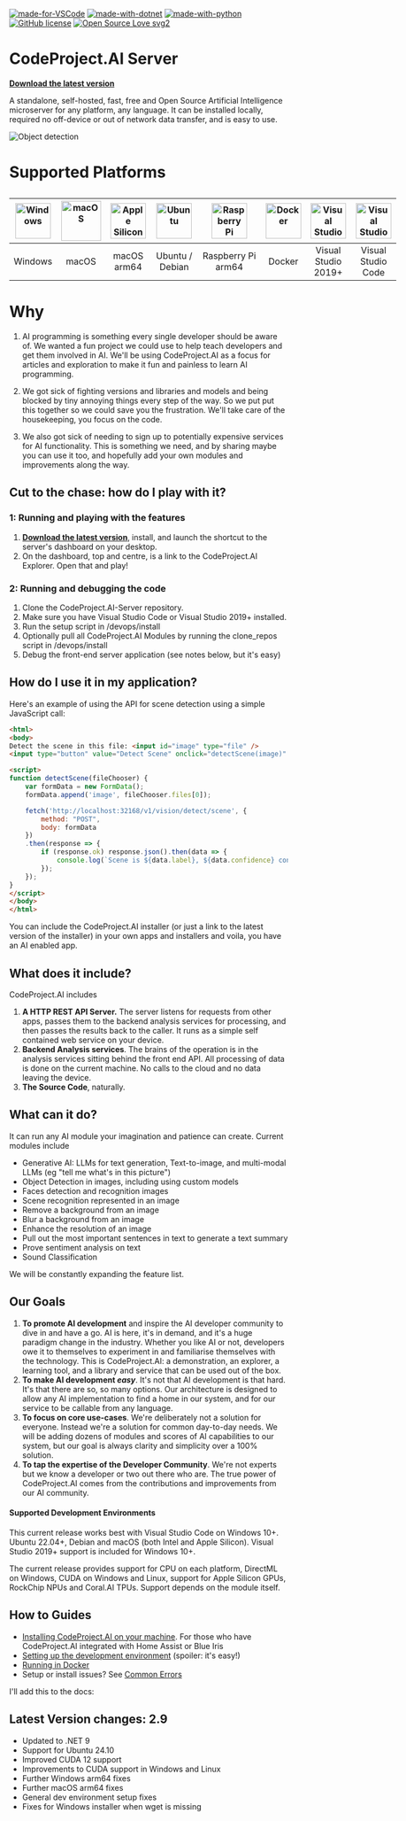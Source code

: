 [![made-for-VSCode](https://img.shields.io/badge/Made%20for-VSCode-1f425f.svg)](https://open.vscode.dev/codeproject/CodeProject.AI-Server/) [![made-with-dotnet](https://img.shields.io/badge/Made%20with-net9.0-blue)](https://dotnet.microsoft.com/) [![made-with-python](https://img.shields.io/badge/Made%20with-Python-orange)](https://www.python.org/) [![GitHub license](https://img.shields.io/badge/License-SSPL-green)](https://www.mongodb.com/licensing/server-side-public-license) [![Open Source Love svg2](https://badges.frapsoft.com/os/v2/open-source.svg?v=103)](https://github.com/ellerbrock/open-source-badges/)
<!--
&nbsp; &nbsp;

[![NVIDIA](https://img.shields.io/badge/NVIDIA-76B900?style=for-the-badge&logo=nvidia&logoColor=white)](https://nvidia.com)
[![Raspberry Pi](https://img.shields.io/badge/Raspberry%20Pi-A22846?style=for-the-badge&logo=Raspberry%20Pi&logoColor=white)](https://raspberrypi.com)
[![Apple Silicon](https://img.shields.io/badge/apple%20silicon-333333?style=for-the-badge&logo=apple&logoColor=white)](https://apple.com)
-->

# CodeProject.AI Server

 [**Download the latest version**](https://codeproject.github.io/codeproject.ai/latest.html)

A standalone, self-hosted, fast, free and Open Source Artificial Intelligence microserver for any 
platform, any language. It can be installed locally, required no off-device or out of network data
transfer, and is easy to use.

![Object detection](https://codeproject.github.io/codeproject.ai/img/DetectThings.png)

# Supported Platforms

<div style="width:75%;min-width:700px;margin:30px auto">

| <img src="https://codeproject.github.io/codeproject.ai/img/windows.svg" title="Windows" style="width:64px">  | <img src="https://codeproject.github.io/codeproject.ai/img/macos.svg" title="macOS" style="width:72px">  | <img src="https://codeproject.github.io/codeproject.ai/img/apple-silicon.svg" title="Apple Silicon" style="width:64px"> | <img src="https://codeproject.github.io/codeproject.ai/img/Ubuntu.svg" title="Ubuntu" style="width:64px">  | <img src="https://codeproject.github.io/codeproject.ai/img/RaspberryPi64.svg" title="Raspberry Pi arm64" style="width:64px"> | <img src="https://codeproject.github.io/codeproject.ai/img/docker.svg" title="Docker" style="width:64px">  |  <img src="https://codeproject.github.io/codeproject.ai/img/VisualStudio.svg" title="Visual Studio" style="width:64px">         |         <img src="https://codeproject.github.io/codeproject.ai/img/VisualStudioCode.svg" title="Visual Studio Code" style="width:64px">        |
| :------: |  :---: | :---------: | :-----: | :----: | :----: | :--------------------: | :-------------------: |
| Windows  | macOS  | macOS arm64 |  Ubuntu / Debian | Raspberry&nbsp;Pi arm64 |  Docker | Visual Studio<br>2019+ | Visual Studio<br>Code |

</div>


# Why

1. AI programming is something every single developer should be aware of. We wanted a fun project we could use to help teach developers and get them involved in AI. We'll be using CodeProject.AI as a focus for articles and exploration to make it fun and painless to learn AI programming.

3. We got sick of fighting versions and libraries and models and being blocked by tiny annoying things every step of the way. So we put put this together so we could save you the frustration. We'll take care of the housekeeping, you focus on the code.
  
2. We also got sick of needing to sign up to potentially expensive services for AI functionality. This  is something we need, and by sharing maybe you can use it too, and hopefully add your own modules and improvements along the way.

## Cut to the chase: how do I play with it?

### 1: Running and playing with the features

1. [**Download the latest version**](https://codeproject.github.io/codeproject.ai/latest.html), install, and launch the shortcut to the server's dashboard on your desktop.
2. On the dashboard, top and centre, is a link to the CodeProject.AI Explorer. Open that and play!

### 2: Running and debugging the code

1. Clone the CodeProject.AI-Server repository.
2. Make sure you have Visual Studio Code or Visual Studio 2019+ installed.
3. Run the setup script in /devops/install
4. Optionally pull all CodeProject.AI Modules by running the clone_repos script in /devops/install
5. Debug the front-end server application (see notes below, but it's easy)


## How do I use it in my application?

Here's an example of using the API for scene detection using a simple JavaScript call:

```html
<html>
<body>
Detect the scene in this file: <input id="image" type="file" />
<input type="button" value="Detect Scene" onclick="detectScene(image)" />

<script>
function detectScene(fileChooser) {
    var formData = new FormData();
    formData.append('image', fileChooser.files[0]);

    fetch('http://localhost:32168/v1/vision/detect/scene', {
        method: "POST",
        body: formData
    })
    .then(response => {
        if (response.ok) response.json().then(data => {
            console.log(`Scene is ${data.label}, ${data.confidence} confidence`)
        });
    });
}
</script>
</body>
</html>
```

You can include the CodeProject.AI installer (or just a link to the latest version of the installer) in your own apps and installers and voila, you have an AI enabled app.


## What does it include?

CodeProject.AI includes

1. **A HTTP REST API Server.** The server listens for requests from other apps, passes them to the backend analysis services for processing, and then passes the results back to the caller. It runs as a simple self contained web service on your device.
2. **Backend Analysis services**.  The brains of the operation is in the analysis services sitting behind the front end API. All processing of data is done on the current machine. No calls to the cloud and no data leaving the device.
3. **The Source Code**, naturally.

## What can it do?

It can run any AI module your imagination and patience can create. Current modules include

- Generative AI: LLMs for text generation, Text-to-image, and multi-modal LLMs (eg "tell me what's in this picture")
- Object Detection in images, including using custom models
- Faces detection and recognition images
- Scene recognition represented in an image
- Remove a background from an image
- Blur a background from an image
- Enhance the resolution of an image
- Pull out the most important sentences in text to generate a text summary
- Prove sentiment analysis on text
- Sound Classification

We will be constantly expanding the feature list.

## Our Goals

1. **To promote AI development** and inspire the AI developer community to dive in and have a go. AI is here, it's in demand, and it's a huge paradigm change in the industry. Whether you like AI or not, developers owe it to themselves to experiment in and familiarise themselves with the  technology. This is CodeProject.AI: a demonstration, an explorer, a learning tool, and a library and service that can be used out of the box.
2. **To make AI development *easy***. It's not that AI development is that hard. It's that there are so, so many options. Our architecture is designed to allow any AI implementation to find a home in our system, and for our service to be callable from any language.
3. **To focus on core use-cases**. We're deliberately not a solution for everyone. Instead we're a solution for common day-to-day needs. We will be adding dozens of modules and scores of AI capabilities to our system, but our goal is always clarity and simplicity over a 100% solution.
4. **To tap the expertise of the Developer Community**. We're not experts but we know a developer or two out there who are. The true power of CodeProject.AI comes from the contributions and improvements from our AI community.


#### Supported Development Environments

This current release works best with Visual Studio Code on Windows 10+. Ubuntu 22.04+, Debian and macOS (both Intel and Apple Silicon). Visual Studio 2019+ support is included for Windows 10+.

The current release provides support for CPU on each platform, DirectML on Windows, CUDA on Windows and Linux, support for Apple Silicon GPUs, RockChip NPUs and Coral.AI TPUs. Support depends on the module itself.


## How to Guides

 - [Installing CodeProject.AI on your machine](https://codeproject.github.io/codeproject.ai/install/install_on_windows.html). For those who have CodeProject.AI integrated with Home Assist or Blue Iris
 - [Setting up the development environment](https://codeproject.github.io/codeproject.ai/devguide/install_dev.html) (spoiler: it's easy!)
 - [Running in Docker](https://codeproject.github.io/codeproject.ai/faq/docker.html)
 - Setup or install issues? See [Common Errors](https://codeproject.github.io/codeproject.ai/faq/windows-installer.html#errors-regarding-a-module-not-starting-a-package-not-found-something-failing-or-shutting-down)

I'll add this to the docs:

## Latest Version changes: 2.9

- Updated to .NET 9
- Support for Ubuntu 24.10
- Improved CUDA 12 support
- Improvements to CUDA support in Windows and Linux
- Further Windows arm64 fixes
- Further macOS arm64 fixes
- General dev environment setup fixes
- Fixes for Windows installer when wget is missing

